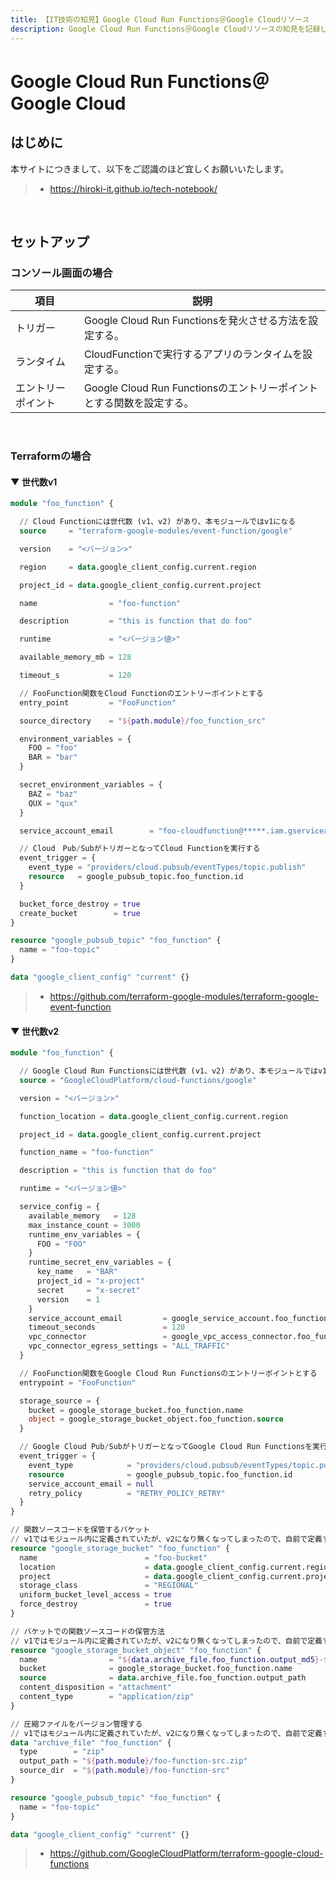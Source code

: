 ```yaml
---
title: 【IT技術の知見】Google Cloud Run Functions＠Google Cloudリソース
description: Google Cloud Run Functions＠Google Cloudリソースの知見を記録しています。
---
```


# Google Cloud Run Functions＠Google Cloud

## はじめに

本サイトにつきまして、以下をご認識のほど宜しくお願いいたします。

> - https://hiroki-it.github.io/tech-notebook/

<br>

## セットアップ

### コンソール画面の場合

| 項目               | 説明                                                                 |
| ------------------ | -------------------------------------------------------------------- |
| トリガー           | Google Cloud Run Functionsを発火させる方法を設定する。               |
| ランタイム         | CloudFunctionで実行するアプリのランタイムを設定する。                |
| エントリーポイント | Google Cloud Run Functionsのエントリーポイントとする関数を設定する。 |

<br>

### Terraformの場合

#### ▼ 世代数v1

```terraform
module "foo_function" {

  // Cloud Functionには世代数 (v1、v2) があり、本モジュールではv1になる
  source     = "terraform-google-modules/event-function/google"

  version    = "<バージョン>"

  region     = data.google_client_config.current.region

  project_id = data.google_client_config.current.project

  name                = "foo-function"

  description         = "this is function that do foo"

  runtime             = "<バージョン値>"

  available_memory_mb = 128

  timeout_s           = 120

  // FooFunction関数をCloud Functionのエントリーポイントとする
  entry_point         = "FooFunction"

  source_directory    = "${path.module}/foo_function_src"

  environment_variables = {
    FOO = "foo"
    BAR = "bar"
  }

  secret_environment_variables = {
    BAZ = "baz"
    QUX = "qux"
  }

  service_account_email        = "foo-cloudfunction@*****.iam.gserviceaccount.com"

  // Cloud　Pub/SubがトリガーとなってCloud Functionを実行する
  event_trigger = {
    event_type = "providers/cloud.pubsub/eventTypes/topic.publish"
    resource   = google_pubsub_topic.foo_function.id
  }

  bucket_force_destroy = true
  create_bucket        = true
}

resource "google_pubsub_topic" "foo_function" {
  name = "foo-topic"
}

data "google_client_config" "current" {}
```

> - https://github.com/terraform-google-modules/terraform-google-event-function

#### ▼ 世代数v2

```terraform
module "foo_function" {

  // Google Cloud Run Functionsには世代数 (v1、v2) があり、本モジュールではv1になる
  source = "GoogleCloudPlatform/cloud-functions/google"

  version = "<バージョン>"

  function_location = data.google_client_config.current.region

  project_id = data.google_client_config.current.project

  function_name = "foo-function"

  description = "this is function that do foo"

  runtime = "<バージョン値>"

  service_config = {
    available_memory   = 128
    max_instance_count = 3000
    runtime_env_variables = {
      FOO = "FOO"
    }
    runtime_secret_env_variables = {
      key_name   = "BAR"
      project_id = "x-project"
      secret     = "x-secret"
      version    = 1
    }
    service_account_email         = google_service_account.foo_function.email
    timeout_seconds               = 120
    vpc_connector                 = google_vpc_access_connector.foo_function.id
    vpc_connector_egress_settings = "ALL_TRAFFIC"
  }

  // FooFunction関数をGoogle Cloud Run Functionsのエントリーポイントとする
  entrypoint = "FooFunction"

  storage_source = {
    bucket = google_storage_bucket.foo_function.name
    object = google_storage_bucket_object.foo_function.source
  }

  // Google Cloud Pub/SubがトリガーとなってGoogle Cloud Run Functionsを実行する
  event_trigger = {
    event_type            = "providers/cloud.pubsub/eventTypes/topic.publish"
    resource              = google_pubsub_topic.foo_function.id
    service_account_email = null
    retry_policy          = "RETRY_POLICY_RETRY"
  }
}

// 関数ソースコードを保管するバケット
// v1ではモジュール内に定義されていたが、v2になり無くなってしまったので、自前で定義する必要がある
resource "google_storage_bucket" "foo_function" {
  name                        = "foo-bucket"
  location                    = data.google_client_config.current.region
  project                     = data.google_client_config.current.project
  storage_class               = "REGIONAL"
  uniform_bucket_level_access = true
  force_destroy               = true
}

// バケットでの関数ソースコードの保管方法
// v1ではモジュール内に定義されていたが、v2になり無くなってしまったので、自前で定義する必要がある
resource "google_storage_bucket_object" "foo_function" {
  name                = "${data.archive_file.foo_function.output_md5}-${basename(data.archive_file.foo_function.output_path)}
  bucket              = google_storage_bucket.foo_function.name
  source              = data.archive_file.foo_function.output_path
  content_disposition = "attachment"
  content_type        = "application/zip"
}

// 圧縮ファイルをバージョン管理する
// v1ではモジュール内に定義されていたが、v2になり無くなってしまったので、自前で定義する必要がある
data "archive_file" "foo_function" {
  type        = "zip"
  output_path = "${path.module}/foo-function-src.zip"
  source_dir  = "${path.module}/foo-function-src"
}

resource "google_pubsub_topic" "foo_function" {
  name = "foo-topic"
}

data "google_client_config" "current" {}
```

> - https://github.com/GoogleCloudPlatform/terraform-google-cloud-functions

<br>
